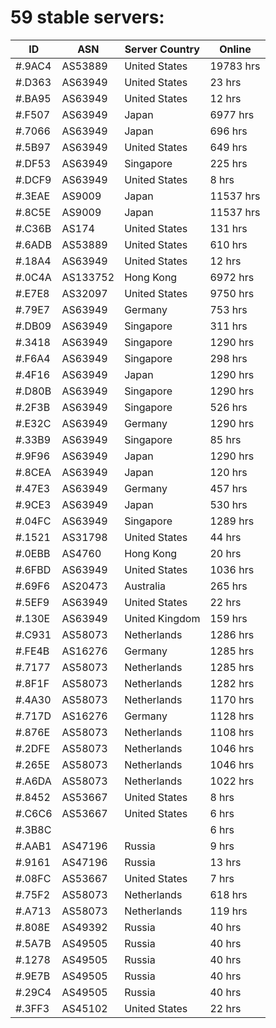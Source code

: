 # 59 stable servers:

| ID | ASN | Server Country | Online |
| ------ | ------ | ------ | ------ |
| #.9AC4 | AS53889 | United States | 19783 hrs |
| #.D363 | AS63949 | United States | 23 hrs |
| #.BA95 | AS63949 | United States | 12 hrs |
| #.F507 | AS63949 | Japan | 6977 hrs |
| #.7066 | AS63949 | Japan | 696 hrs |
| #.5B97 | AS63949 | United States | 649 hrs |
| #.DF53 | AS63949 | Singapore | 225 hrs |
| #.DCF9 | AS63949 | United States | 8 hrs |
| #.3EAE | AS9009 | Japan | 11537 hrs |
| #.8C5E | AS9009 | Japan | 11537 hrs |
| #.C36B | AS174 | United States | 131 hrs |
| #.6ADB | AS53889 | United States | 610 hrs |
| #.18A4 | AS63949 | United States | 12 hrs |
| #.0C4A | AS133752 | Hong Kong | 6972 hrs |
| #.E7E8 | AS32097 | United States | 9750 hrs |
| #.79E7 | AS63949 | Germany | 753 hrs |
| #.DB09 | AS63949 | Singapore | 311 hrs |
| #.3418 | AS63949 | Singapore | 1290 hrs |
| #.F6A4 | AS63949 | Singapore | 298 hrs |
| #.4F16 | AS63949 | Japan | 1290 hrs |
| #.D80B | AS63949 | Singapore | 1290 hrs |
| #.2F3B | AS63949 | Singapore | 526 hrs |
| #.E32C | AS63949 | Germany | 1290 hrs |
| #.33B9 | AS63949 | Singapore | 85 hrs |
| #.9F96 | AS63949 | Japan | 1290 hrs |
| #.8CEA | AS63949 | Japan | 120 hrs |
| #.47E3 | AS63949 | Germany | 457 hrs |
| #.9CE3 | AS63949 | Japan | 530 hrs |
| #.04FC | AS63949 | Singapore | 1289 hrs |
| #.1521 | AS31798 | United States | 44 hrs |
| #.0EBB | AS4760 | Hong Kong | 20 hrs |
| #.6FBD | AS63949 | United States | 1036 hrs |
| #.69F6 | AS20473 | Australia | 265 hrs |
| #.5EF9 | AS63949 | United States | 22 hrs |
| #.130E | AS63949 | United Kingdom | 159 hrs |
| #.C931 | AS58073 | Netherlands | 1286 hrs |
| #.FE4B | AS16276 | Germany | 1285 hrs |
| #.7177 | AS58073 | Netherlands | 1285 hrs |
| #.8F1F | AS58073 | Netherlands | 1282 hrs |
| #.4A30 | AS58073 | Netherlands | 1170 hrs |
| #.717D | AS16276 | Germany | 1128 hrs |
| #.876E | AS58073 | Netherlands | 1108 hrs |
| #.2DFE | AS58073 | Netherlands | 1046 hrs |
| #.265E | AS58073 | Netherlands | 1046 hrs |
| #.A6DA | AS58073 | Netherlands | 1022 hrs |
| #.8452 | AS53667 | United States | 8 hrs |
| #.C6C6 | AS53667 | United States | 6 hrs |
| #.3B8C |  |  | 6 hrs |
| #.AAB1 | AS47196 | Russia | 9 hrs |
| #.9161 | AS47196 | Russia | 13 hrs |
| #.08FC | AS53667 | United States | 7 hrs |
| #.75F2 | AS58073 | Netherlands | 618 hrs |
| #.A713 | AS58073 | Netherlands | 119 hrs |
| #.808E | AS49392 | Russia | 40 hrs |
| #.5A7B | AS49505 | Russia | 40 hrs |
| #.1278 | AS49505 | Russia | 40 hrs |
| #.9E7B | AS49505 | Russia | 40 hrs |
| #.29C4 | AS49505 | Russia | 40 hrs |
| #.3FF3 | AS45102 | United States | 22 hrs |

